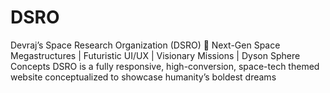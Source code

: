 # DSRO
Devraj’s Space Research Organization (DSRO) 🚀 Next-Gen Space Megastructures | Futuristic UI/UX | Visionary Missions | Dyson Sphere Concepts  DSRO is a fully responsive, high-conversion, space-tech themed website conceptualized to showcase humanity’s boldest dreams
